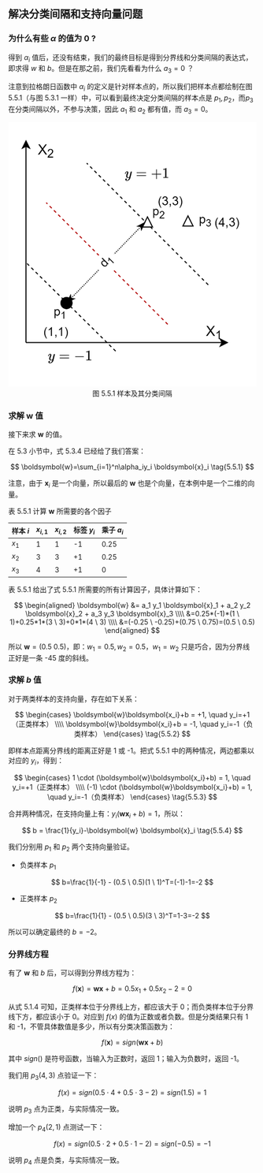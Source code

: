 
## 解决分类间隔和支持向量问题

### 为什么有些 $\alpha$ 的值为 0 ?

得到 $\alpha_i$ 值后，还没有结束，我们的最终目标是得到分界线和分类间隔的表达式，即求得 $w$ 和 $b$。但是在那之前，我们先看看为什么 $a_3=0$ ？

注意到拉格朗日函数中 $\alpha_i$ 的定义是针对样本点的，所以我们把样本点都绘制在图 5.5.1（与图 5.3.1 一样）中，可以看到最终决定分类间隔的样本点是 $p_1,p_2$，而$p_3$ 在分类间隔以外，不参与决策，因此 $a_1$ 和 $a_2$ 都有值，而 $a_3=0$。

<img src="./images/5.3.1.png" />
<center>图 5.5.1 样本及其分类间隔</center>

### 求解 $\boldsymbol{w}$ 值

接下来求 $\boldsymbol{w}$ 的值。

在 5.3 小节中，式 5.3.4 已经给了我们答案：

$$
\boldsymbol{w}=\sum_{i=1}^n\alpha_iy_i \boldsymbol{x}_i \tag{5.5.1}
$$

注意，由于 $\boldsymbol{x}_i$ 是一个向量，所以最后的 $\boldsymbol{w}$ 也是个向量，在本例中是一个二维的向量。

表 5.5.1 计算 $\boldsymbol{w}$ 所需要的各个因子

|样本 $i$|$x_{i,1}$|$x_{i,2}$|标签 $y_i$|乘子 $a_i$
|--|--|--|--|--|
|$x_1$|1|1|-1|0.25|
|$x_2$|3|3|+1|0.25|
|$x_3$|4|3|+1|0|

表 5.5.1 给出了式 5.5.1 所需要的所有计算因子，具体计算如下：

$$
\begin{aligned}
\boldsymbol{w} &= a_1 y_1 \boldsymbol{x}_1 + a_2 y_2 \boldsymbol{x}_2 + a_3 y_3 \boldsymbol{x}_3
\\\\
&=0.25*(-1)*(1 \ 1)+0.25*1*(3 \ 3)+0*1*(4 \ 3)
\\\\
&=(-0.25 \ -0.25)+(0.75 \ 0.75)=(0.5 \ 0.5)
\end{aligned}
$$

所以 $\boldsymbol{w}=(0.5 \ 0.5)$，即：$w_1=0.5, w_2=0.5$，$w_1=w_2$ 只是巧合，因为分界线正好是一条 -45 度的斜线。

### 求解 $b$ 值

对于两类样本的支持向量，存在如下关系：

$$
\begin{cases}
\boldsymbol{w}\boldsymbol{x_i}+b = +1, \quad y_i=+1（正类样本）
\\\\
\boldsymbol{w}\boldsymbol{x_i}+b = -1, \quad  y_i=-1（负类样本）
\end{cases}
\tag{5.5.2}
$$

即样本点距离分界线的距离正好是 1 或 -1。把式 5.5.1 中的两种情况，两边都乘以对应的 $y_i$，得到：

$$
\begin{cases}
1 \cdot (\boldsymbol{w}\boldsymbol{x_i}+b) = 1, \quad y_i=+1（正类样本）
\\\\
(-1) \cdot (\boldsymbol{w}\boldsymbol{x_i}+b) = 1, \quad  y_i=-1（负类样本）
\end{cases}
\tag{5.5.3}
$$

合并两种情况，在支持向量上有：$y_i(\boldsymbol{w} \boldsymbol{x}_i+b)=1$，所以：

$$
b = \frac{1}{y_i}-\boldsymbol{w} \boldsymbol{x}_i \tag{5.5.4}
$$

我们分别用 $p_1$ 和 $p_2$ 两个支持向量验证。

- 负类样本 $p_1$
  
$$
b=\frac{1}{-1} - (0.5 \ 0.5)(1 \ 1)^T=(-1)-1=-2
$$

- 正类样本 $p_2$

$$
b=\frac{1}{1} - (0.5 \ 0.5)(3 \ 3)^T=1-3=-2
$$

所以可以确定最终的 $b=-2$。

### 分界线方程

有了 $\boldsymbol{w}$ 和 $b$ 后，可以得到分界线方程为：

$$
f(\boldsymbol{x}) = \boldsymbol{w} \boldsymbol{x} + b = 0.5x_1+0.5x_2-2=0 \tag{5.5.5}
$$

从式 5.1.4 可知，正类样本位于分界线上方，都应该大于 0；而负类样本位于分界线下方，都应该小于 0。对应到 $f(x)$ 的值为正数或者负数。但是分类结果只有 1 和 -1，不管具体数值是多少，所以有分类决策函数为：

$$
f(\boldsymbol{x})=sign(\boldsymbol{w} \boldsymbol{x}+b) \tag{5.5.6}
$$

其中 $sign()$ 是符号函数，当输入为正数时，返回 1；输入为负数时，返回 -1。

我们用 $p_3(4,3)$ 点验证一下：

$$
f(x)=sign(0.5 \cdot 4 + 0.5 \cdot 3 - 2) = sign(1.5)=1
$$

说明 $p_3$ 点为正类，与实际情况一致。

增加一个 $p_4(2,1)$ 点测试一下：

$$
f(x)= sign(0.5 \cdot 2 + 0.5 \cdot 1 - 2) = sign(-0.5)=-1
$$

说明 $p_4$ 点是负类，与实际情况一致。
